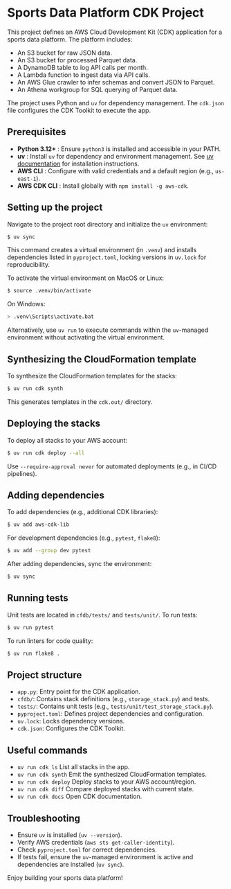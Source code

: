 # Sports Data Platform CDK Project

This project defines an AWS Cloud Development Kit (CDK) application for a sports data platform. The platform includes:

* An S3 bucket for raw JSON data.
* An S3 bucket for processed Parquet data.
* A DynamoDB table to log API calls per month.
* A Lambda function to ingest data via API calls.
* An AWS Glue crawler to infer schemas and convert JSON to Parquet.
* An Athena workgroup for SQL querying of Parquet data.

The project uses Python and `uv` for dependency management. The `cdk.json` file configures the CDK Toolkit to execute the app.

## Prerequisites

* **Python 3.12+** : Ensure `python3` is installed and accessible in your PATH.
* **uv** : Install `uv` for dependency and environment management. See [uv documentation](https://docs.astral.sh/uv/) for installation instructions.
* **AWS CLI** : Configure with valid credentials and a default region (e.g., `us-east-1`).
* **AWS CDK CLI** : Install globally with `npm install -g aws-cdk`.

## Setting up the project

Navigate to the project root directory and initialize the `uv` environment:

```bash
$ uv sync
```

This command creates a virtual environment (in `.venv`) and installs dependencies listed in `pyproject.toml`, locking versions in `uv.lock` for reproducibility.

To activate the virtual environment on MacOS or Linux:

```bash
$ source .venv/bin/activate
```

On Windows:

```bash
> .venv\Scripts\activate.bat
```

Alternatively, use `uv run` to execute commands within the `uv`-managed environment without activating the virtual environment.

## Synthesizing the CloudFormation template

To synthesize the CloudFormation templates for the stacks:

```bash
$ uv run cdk synth
```

This generates templates in the `cdk.out/` directory.

## Deploying the stacks

To deploy all stacks to your AWS account:

```bash
$ uv run cdk deploy --all
```

Use `--require-approval never` for automated deployments (e.g., in CI/CD pipelines).

## Adding dependencies

To add dependencies (e.g., additional CDK libraries):

```bash
$ uv add aws-cdk-lib
```

For development dependencies (e.g., `pytest`, `flake8`):

```bash
$ uv add --group dev pytest
```

After adding dependencies, sync the environment:

```bash
$ uv sync
```

## Running tests

Unit tests are located in `cfdb/tests/` and `tests/unit/`. To run tests:

```bash
$ uv run pytest
```

To run linters for code quality:

```bash
$ uv run flake8 .
```

## Project structure

* `app.py`: Entry point for the CDK application.
* `cfdb/`: Contains stack definitions (e.g., `storage_stack.py`) and tests.
* `tests/`: Contains unit tests (e.g., `tests/unit/test_storage_stack.py`).
* `pyproject.toml`: Defines project dependencies and configuration.
* `uv.lock`: Locks dependency versions.
* `cdk.json`: Configures the CDK Toolkit.

## Useful commands

* `uv run cdk ls`          List all stacks in the app.
* `uv run cdk synth`       Emit the synthesized CloudFormation templates.
* `uv run cdk deploy`      Deploy stacks to your AWS account/region.
* `uv run cdk diff`        Compare deployed stacks with current state.
* `uv run cdk docs`        Open CDK documentation.

## Troubleshooting

* Ensure `uv` is installed (`uv --version`).
* Verify AWS credentials (`aws sts get-caller-identity`).
* Check `pyproject.toml` for correct dependencies.
* If tests fail, ensure the `uv`-managed environment is active and dependencies are installed (`uv sync`).

Enjoy building your sports data platform!
